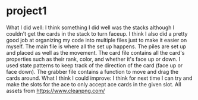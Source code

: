 # project1
What I did well: I think something I did well was the stacks although I couldn't get the cards in the stack to turn faceup. I think I also did a pretty good job at organizing my code into multiple files just to make it easier on myself. The main file is where all the set up happens. The piles are set up and placed as well as the movement. The card file contains all the card's properties such as their rank, color, and whether it's face up or down. I used state patterns to keep track of the direction of the card (face up or face down). The grabber file contains a function to move and drag the cards around. 
What I think I could improve: I think for next time I can try and make the slots for the ace to only accept ace cards in the given slot.
All assets from https://www.cleanpng.com/
